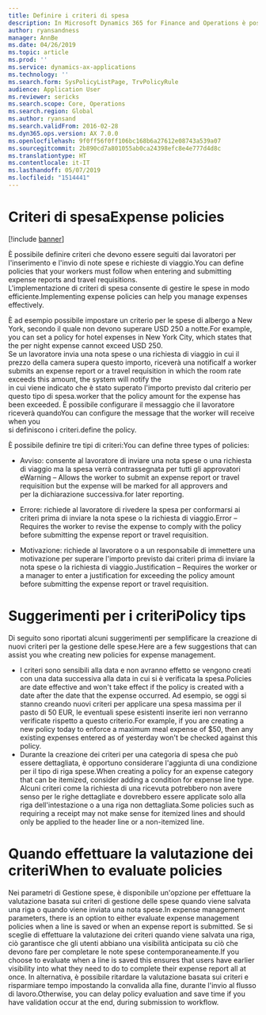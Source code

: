 ```yaml
---
title: Definire i criteri di spesa
description: In Microsoft Dynamics 365 for Finance and Operations è possibile definire criteri di spesa che devono essere seguiti dai lavoratori per l'inserimento e l'invio di note spese e richieste di viaggio.
author: ryansandness
manager: AnnBe
ms.date: 04/26/2019
ms.topic: article
ms.prod: ''
ms.service: dynamics-ax-applications
ms.technology: ''
ms.search.form: SysPolicyListPage, TrvPolicyRule
audience: Application User
ms.reviewer: sericks
ms.search.scope: Core, Operations
ms.search.region: Global
ms.author: ryansand
ms.search.validFrom: 2016-02-28
ms.dyn365.ops.version: AX 7.0.0
ms.openlocfilehash: 9f0ff56f0ff106bc168b6a27612e08743a539a07
ms.sourcegitcommit: 2b890cd7a801055ab0ca24398efc8e4e777d4d8c
ms.translationtype: HT
ms.contentlocale: it-IT
ms.lasthandoff: 05/07/2019
ms.locfileid: "1514441"
---
```

# <a name="expense-policies"></a><span data-ttu-id="e6c33-103">Criteri di spesa</span><span class="sxs-lookup"><span data-stu-id="e6c33-103">Expense policies</span></span>

[!include [banner](../includes/banner.md)]

<span data-ttu-id="e6c33-104">È possibile definire criteri che devono essere seguiti dai lavoratori per l'inserimento e l'invio di note spese e richieste di viaggio.</span><span class="sxs-lookup"><span data-stu-id="e6c33-104">You can define policies that your workers must follow when entering and submitting expense reports and travel requisitions.</span></span>         
<span data-ttu-id="e6c33-105">L'implementazione di criteri di spesa consente di gestire le spese in modo efficiente.</span><span class="sxs-lookup"><span data-stu-id="e6c33-105">Implementing expense policies can help you manage expenses effectively.</span></span>         

<span data-ttu-id="e6c33-106">È ad esempio possibile impostare un criterio per le spese di albergo a New York, secondo il quale non devono superare USD 250 a notte.</span><span class="sxs-lookup"><span data-stu-id="e6c33-106">For example, you can set a policy for hotel expenses in New York City, which states that the per night expense cannot exceed USD 250.</span></span>       
<span data-ttu-id="e6c33-107">Se un lavoratore invia una nota spese o una richiesta di viaggio in cui il prezzo della camera supera questo importo, riceverà una notifica</span><span class="sxs-lookup"><span data-stu-id="e6c33-107">If a worker submits an expense report or a travel requisition in which the room rate exceeds this amount, the system will notify the</span></span>        
<span data-ttu-id="e6c33-108">in cui viene indicato che è stato superato l'importo previsto dal criterio per questo tipo di spesa.</span><span class="sxs-lookup"><span data-stu-id="e6c33-108">worker that the policy amount for the expense has been exceeded.</span></span> <span data-ttu-id="e6c33-109">È possibile configurare il messaggio che il lavoratore riceverà quando</span><span class="sxs-lookup"><span data-stu-id="e6c33-109">You can configure the message that the worker will receive when you</span></span>        
<span data-ttu-id="e6c33-110">si definiscono i criteri.</span><span class="sxs-lookup"><span data-stu-id="e6c33-110">define the policy.</span></span>      
        
<span data-ttu-id="e6c33-111">È possibile definire tre tipi di criteri:</span><span class="sxs-lookup"><span data-stu-id="e6c33-111">You can define three types of policies:</span></span>         
        
- <span data-ttu-id="e6c33-112">Avviso: consente al lavoratore di inviare una nota spese o una richiesta di viaggio ma la spesa verrà contrassegnata per tutti gli approvatori e</span><span class="sxs-lookup"><span data-stu-id="e6c33-112">Warning – Allows the worker to submit an expense report or travel requisition but the expense will be marked for all approvers and</span></span>        
  <span data-ttu-id="e6c33-113">per la dichiarazione successiva.</span><span class="sxs-lookup"><span data-stu-id="e6c33-113">for later reporting.</span></span>        

- <span data-ttu-id="e6c33-114">Errore: richiede al lavoratore di rivedere la spesa per conformarsi ai criteri prima di inviare la nota spese o la richiesta di viaggio.</span><span class="sxs-lookup"><span data-stu-id="e6c33-114">Error – Requires the worker to revise the expense to comply with the policy before submitting the expense report or travel requisition.</span></span>       
 
 - <span data-ttu-id="e6c33-115">Motivazione: richiede al lavoratore o a un responsabile di immettere una motivazione per superare l'importo previsto dai criteri prima di inviare la nota spese o la richiesta di viaggio.</span><span class="sxs-lookup"><span data-stu-id="e6c33-115">Justification – Requires the worker or a manager to enter a justification for exceeding the policy amount before submitting the expense report or travel requisition.</span></span>        

# <a name="policy-tips"></a><span data-ttu-id="e6c33-116">Suggerimenti per i criteri</span><span class="sxs-lookup"><span data-stu-id="e6c33-116">Policy tips</span></span>
<span data-ttu-id="e6c33-117">Di seguito sono riportati alcuni suggerimenti per semplificare la creazione di nuovi criteri per la gestione delle spese.</span><span class="sxs-lookup"><span data-stu-id="e6c33-117">Here are a few suggestions that can assist you whe creating new policies for expense management.</span></span> 
* <span data-ttu-id="e6c33-118">I criteri sono sensibili alla data e non avranno effetto se vengono creati con una data successiva alla data in cui si è verificata la spesa.</span><span class="sxs-lookup"><span data-stu-id="e6c33-118">Policies are date effective and won't take effect if the policy is created with a date after the date that the expense occurred.</span></span> <span data-ttu-id="e6c33-119">Ad esempio, se oggi si stanno creando nuovi criteri per applicare una spesa massima per il pasto di 50 EUR, le eventuali spese esistenti inserite ieri non verranno verificate rispetto a questo criterio.</span><span class="sxs-lookup"><span data-stu-id="e6c33-119">For example, if you are creating a new policy today to enforce a maximum meal expense of $50, then any existing expenses entered as of yesterday won't be checked against this policy.</span></span>
* <span data-ttu-id="e6c33-120">Durante la creazione dei criteri per una categoria di spesa che può essere dettagliata, è opportuno considerare l'aggiunta di una condizione per il tipo di riga spese.</span><span class="sxs-lookup"><span data-stu-id="e6c33-120">When creating a policy for an expense category that can be itemized, consider adding a condition for expense line type.</span></span> <span data-ttu-id="e6c33-121">Alcuni criteri come la richiesta di una ricevuta potrebbero non avere senso per le righe dettagliate e dovrebbero essere applicate solo alla riga dell'intestazione o a una riga non dettagliata.</span><span class="sxs-lookup"><span data-stu-id="e6c33-121">Some policies such as requiring a receipt may not make sense for itemized lines and should only be applied to the header line or a non-itemized line.</span></span> 

# <a name="when-to-evaluate-policies"></a><span data-ttu-id="e6c33-122">Quando effettuare la valutazione dei criteri</span><span class="sxs-lookup"><span data-stu-id="e6c33-122">When to evaluate policies</span></span>

<span data-ttu-id="e6c33-123">Nei parametri di Gestione spese, è disponibile un'opzione per effettuare la valutazione basata sui criteri di gestione delle spese quando viene salvata una riga o quando viene inviata una nota spese.</span><span class="sxs-lookup"><span data-stu-id="e6c33-123">In expense management parameters, there is an option to either evaluate expense management policies when a line is saved or when an expense report is submitted.</span></span> <span data-ttu-id="e6c33-124">Se si sceglie di effettuare la valutazione dei criteri quando viene salvata una riga, ciò garantisce che gli utenti abbiano una visibilità anticipata su ciò che devono fare per completare le note spese contemporaneamente.</span><span class="sxs-lookup"><span data-stu-id="e6c33-124">If you choose to evaluate when a line is saved this ensures that users have earlier visibility into what they need to do to complete their expense report all at once.</span></span> <span data-ttu-id="e6c33-125">In alternativa, è possibile ritardare la valutazione basata sui criteri e risparmiare tempo impostando la convalida alla fine, durante l'invio al flusso di lavoro.</span><span class="sxs-lookup"><span data-stu-id="e6c33-125">Otherwise, you can delay policy evaluation and save time if you have validation occur at the end, during submission to workflow.</span></span>
